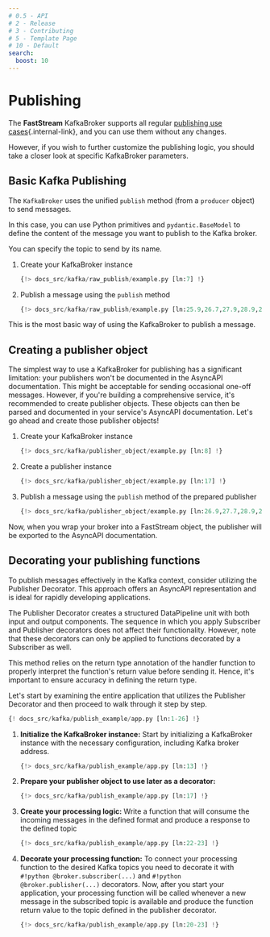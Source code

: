 ```yaml
---
# 0.5 - API
# 2 - Release
# 3 - Contributing
# 5 - Template Page
# 10 - Default
search:
  boost: 10
---
```


# Publishing

The **FastStream** KafkaBroker supports all regular [publishing use cases](../../getting-started/publishing/index.md){.internal-link}, and you can use them without any changes.

However, if you wish to further customize the publishing logic, you should take a closer look at specific KafkaBroker parameters.

## Basic Kafka Publishing

The `KafkaBroker` uses the unified `publish` method (from a `producer` object) to send messages.

In this case, you can use Python primitives and `pydantic.BaseModel` to define the content of the message you want to publish to the Kafka broker.

You can specify the topic to send by its name.

1. Create your KafkaBroker instance

    ```python linenums="1"
    {!> docs_src/kafka/raw_publish/example.py [ln:7] !}
    ```

2. Publish a message using the `publish` method

    ```python linenums="1"
    {!> docs_src/kafka/raw_publish/example.py [ln:25.9,26.7,27.9,28.9,29.9,30.9,31.9] !}
    ```

This is the most basic way of using the KafkaBroker to publish a message.

## Creating a publisher object

The simplest way to use a KafkaBroker for publishing has a significant limitation: your publishers won't be documented in the AsyncAPI documentation. This might be acceptable for sending occasional one-off messages. However, if you're building a comprehensive service, it's recommended to create publisher objects. These objects can then be parsed and documented in your service's AsyncAPI documentation. Let's go ahead and create those publisher objects!

1. Create your KafkaBroker instance

    ```python linenums="1"
    {!> docs_src/kafka/publisher_object/example.py [ln:8] !}
    ```

2. Create a publisher instance

    ```python linenums="1"
    {!> docs_src/kafka/publisher_object/example.py [ln:17] !}
    ```

3. Publish a message using the `publish` method of the prepared publisher

    ```python linenums="1"
    {!> docs_src/kafka/publisher_object/example.py [ln:26.9,27.7,28.9,29.9,30.9,31.9] !}
    ```

Now, when you wrap your broker into a FastStream object, the publisher will be exported to the AsyncAPI documentation.

## Decorating your publishing functions

To publish messages effectively in the Kafka context, consider utilizing the Publisher Decorator. This approach offers an AsyncAPI representation and is ideal for rapidly developing applications.

The Publisher Decorator creates a structured DataPipeline unit with both input and output components. The sequence in which you apply Subscriber and Publisher decorators does not affect their functionality. However, note that these decorators can only be applied to functions decorated by a Subscriber as well.

This method relies on the return type annotation of the handler function to properly interpret the function's return value before sending it. Hence, it's important to ensure accuracy in defining the return type.

Let's start by examining the entire application that utilizes the Publisher Decorator and then proceed to walk through it step by step.

```python linenums="1"
{! docs_src/kafka/publish_example/app.py [ln:1-26] !}
```

1. **Initialize the KafkaBroker instance:** Start by initializing a KafkaBroker instance with the necessary configuration, including Kafka broker address.

    ```python linenums="1"
    {!> docs_src/kafka/publish_example/app.py [ln:13] !}
    ```

2. **Prepare your publisher object to use later as a decorator:**

    ```python linenums="1"
    {!> docs_src/kafka/publish_example/app.py [ln:17] !}
    ```

3. **Create your processing logic:** Write a function that will consume the incoming messages in the defined format and produce a response to the defined topic

    ```python linenums="1"
    {!> docs_src/kafka/publish_example/app.py [ln:22-23] !}
    ```

4. **Decorate your processing function:** To connect your processing function to the desired Kafka topics you need to decorate it with `#!python @broker.subscriber(...)` and `#!python @broker.publisher(...)` decorators. Now, after you start your application, your processing function will be called whenever a new message in the subscribed topic is available and produce the function return value to the topic defined in the publisher decorator.

    ```python linenums="1"
    {!> docs_src/kafka/publish_example/app.py [ln:20-23] !}
    ```
